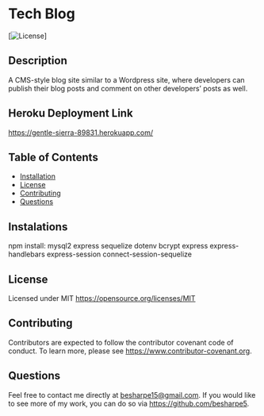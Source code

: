 # Tech Blog
  
   [![License](https://img.shields.io/badge/license-MIT-brightgreen.svg)]
    
  ## Description
 A CMS-style blog site similar to a Wordpress site, where developers can publish their blog posts and comment on other developers’ posts as well.

 ## Heroku Deployment Link
https://gentle-sierra-89831.herokuapp.com/

  ## Table of Contents
  * [Installation](#installations)
  * [License](#license)
  * [Contributing](#contributing)
  * [Questions](#questions)
  
  ## Instalations
  npm install: mysql2 express sequelize dotenv bcrypt express express-handlebars express-session connect-session-sequelize

  ## License
  Licensed under MIT
  https://opensource.org/licenses/MIT

  ## Contributing
  Contributors are expected to follow the contributor covenant code of conduct. To learn more, please see https://www.contributor-covenant.org.

  ## Questions
  Feel free to contact me directly at besharpe15@gmail.com. If you would like to see more of my work, you can do so via https://github.com/besharpe5.